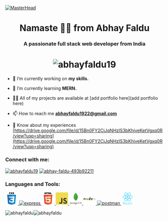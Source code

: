 [![MasterHead](https://media-exp1.licdn.com/dms/image/C4D16AQGZsptczP2Row/profile-displaybackgroundimage-shrink_350_1400/0/1653034082839?e=1671667200&v=beta&t=98tonc_y_S4UavEYI3PaJ8TATcJDBD9g1M2vTLkadEo)](https://rishavchanda.io)

<h1 align="center">Namaste 🙏🏻 from Abhay Faldu</h1>
<h3 align="center">A passionate full stack web developer from India</h3>

<h1 align="center"><img src="https://miro.medium.com/max/1400/0*FGD6BUzzZs1VJLuY.gif" alt="abhayfaldu19" /></h1>

- 🔭 I’m currently working on **my skills.**

- 🌱 I’m currently learning **MERN.**

- 👨‍💻 All of my projects are available at [add portfolio here](add portfolio here)

- 📫 How to reach me **abhayfaldu1922@gmail.com**

- 📄 Know about my experiences [https://drive.google.com/file/d/15Bn0FY2CjJqNHzlS3bKhjveKetVgxq0R/view?usp=sharing](https://drive.google.com/file/d/15Bn0FY2CjJqNHzlS3bKhjveKetVgxq0R/view?usp=sharing)

<h3 align="left">Connect with me:</h3>
<p align="left">
<a href="https://twitter.com/abhayfaldu19" target="blank"><img align="center" src="https://raw.githubusercontent.com/rahuldkjain/github-profile-readme-generator/master/src/images/icons/Social/twitter.svg" alt="abhayfaldu19" height="30" width="40" /></a>
<a href="https://linkedin.com/in/abhay-faldu-493b92211" target="blank"><img align="center" src="https://raw.githubusercontent.com/rahuldkjain/github-profile-readme-generator/master/src/images/icons/Social/linked-in-alt.svg" alt="abhay-faldu-493b92211" height="30" width="40" /></a>
</p>

<h3 align="left">Languages and Tools:</h3>
<p align="left"> 
  <a href="https://www.w3schools.com/css/" target="_blank" rel="noreferrer"> 
    <img src="https://raw.githubusercontent.com/devicons/devicon/master/icons/css3/css3-original-wordmark.svg" alt="css3" width="40" height="40"/>
  </a> 
  <a href="https://expressjs.com" target="_blank" rel="noreferrer" > 
    <img src="https://encrypted-tbn0.gstatic.com/images?q=tbn:ANd9GcT7XzcjpeidE1czH2XI6mTtqxXyx0JZomQBmx7_1ygfLkHsIwEetrjC47yhUg2dUIjn1hY&usqp=CAU" alt="express" width="60" height="40"/> 
  </a> 
  <a href="https://www.w3.org/html/" target="_blank" rel="noreferrer"> 
    <img src="https://raw.githubusercontent.com/devicons/devicon/master/icons/html5/html5-original-wordmark.svg" alt="html5" width="40" height="40"/> </a> 
  <a href="https://developer.mozilla.org/en-US/docs/Web/JavaScript" target="_blank" rel="noreferrer"> 
    <img src="https://raw.githubusercontent.com/devicons/devicon/master/icons/javascript/javascript-original.svg" alt="javascript" width="40" height="40"/> 
  </a> 
  <a href="https://www.mongodb.com/" target="_blank" rel="noreferrer"> 
    <img src="https://raw.githubusercontent.com/devicons/devicon/master/icons/mongodb/mongodb-original-wordmark.svg" alt="mongodb" width="40" height="40"/>
  </a> 
  <a href="https://nodejs.org" target="_blank" rel="noreferrer">
    <img src="https://raw.githubusercontent.com/devicons/devicon/master/icons/nodejs/nodejs-original-wordmark.svg" alt="nodejs" width="40" height="40"/> </a> 
  <a href="https://postman.com" target="_blank" rel="noreferrer"> 
    <img src="https://www.vectorlogo.zone/logos/getpostman/getpostman-icon.svg" alt="postman" width="40" height="40"/> 
  </a> 
  <a href="https://reactjs.org/" target="_blank" rel="noreferrer"> 
    <img src="https://raw.githubusercontent.com/devicons/devicon/master/icons/react/react-original-wordmark.svg" alt="react" width="40" height="40"/> </a> 
</p>

<p><img align="left" src="https://github-readme-stats.vercel.app/api/top-langs?username=abhayfaldu&show_icons=true&locale=en&layout=compact" alt="abhayfaldu" /></p>
<span><img src="https://github-readme-streak-stats.herokuapp.com/?user=abhayfaldu&" alt="abhayfaldu" /></span>
